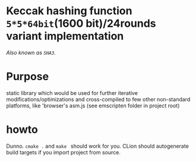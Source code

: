 # Keccak hashing function  `5*5*64bit`(1600 bit)/24rounds  variant implementation

_Also known as `SHA3`._ 

# Purpose #
static library which would be used for further iterative modifications/optimizations and cross-compiled to few other non-standard platforms, like 'browser's asm.js (see emscripten folder in project root)

# howto
Dunno. `cmake .` and `make ` should work for you. CLion should autogenerate build targets if you import project from source. 



